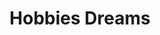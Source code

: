 ---
title: "Hobbies Dreams"
url: /ciudad-autonoma-de-buenos-aires/hobbies-dreams/
shop: Schreibwaren
---